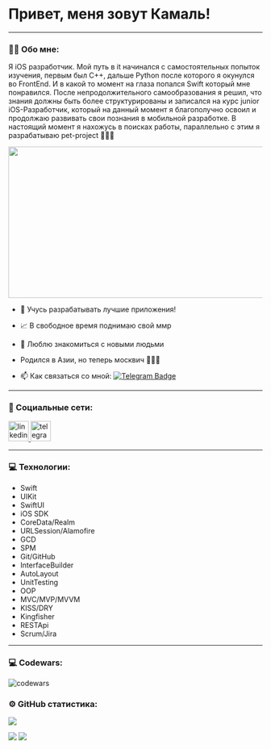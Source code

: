 # Привет, меня зовут Камаль!

---

### :man_technologist: Обо мне:

Я iOS разработчик. Мой путь в it начинался с самостоятельных попыток изучения, первым был С++, дальше Python после которого я окунулся во FrontEnd. И в какой то момент на глаза попался Swift который мне понравился. После непродолжительного самообразования я решил, что знания должны быть более структурированы и записался на курс junior iOS-Разработчик, который на данный момент я благополучно освоил и продолжаю развивать свои познания в мобильной разработке. В настоящий момент я нахожусь в поисках работы, параллельно с этим я разрабатываю pet-project 🦦🦦🦦

<div align="center">
  <img src="https://media.giphy.com/media/lH831M7w8lO6I/giphy.gif" width="600" height="300"/>
</div>
 

- 👾 Учусь разрабатывать лучшие приложения!

- 📈 В свободное время поднимаю свой ммр

- 🐼 Люблю знакомиться с новыми людьми

- Родился в Азии, но теперь москвич 🤷🏻‍♂️

- :mailbox: Как связаться со мной: [![Telegram Badge](https://img.shields.io/badge/-Kama-blue?style=flat&logo=Telegram&logoColor=white)](https://t.me/Kamaldini2)

---

### 🤝 Социальные сети:

  <div id="badges">
    <a href="https://www.linkedin.com/in/kamalios" target="_blank">
      <img src="https://cdn-icons-png.flaticon.com/512/2504/2504799.png" width="40" height="40" alt="linkedin" />
    </a>
    <a href="https://t.me/Kamaldini2" target="_blank">
      <img src="https://cdn-icons-png.flaticon.com/512/2111/2111646.png" width="40" height="40" alt="telegram group" />
    </a>
  </div>

---

### 💻 Технологии:

- Swift
- UIKit
- SwiftUI
- iOS SDK
- CoreData/Realm
- URLSession/Alamofire
- GCD
- SPM
- Git/GitHub
- InterfaceBuilder
- AutoLayout
- UnitTesting
- OOP
- MVC/MVP/MVVM
- KISS/DRY
- Kingfisher
- RESTApi
- Scrum/Jira 
--- 

### 💻 Codewars:

![codewars](https://www.codewars.com/users/Kama_Pulya/badges/large)

### ⚙️ GitHub статистика:


<p float="center">
  <img src ="https://github-readme-streak-stats.herokuapp.com?user=VurdIOS&theme=radical&hide_border=true&background=#000000">
</p>

![](http://github-profile-summary-cards.vercel.app/api/cards/stats?username=VurdIOS&show_icons=true&theme=radical)
![](http://github-profile-summary-cards.vercel.app/api/cards/productive-time?username=VurdIOS&show_icons=true&theme=radical&utcOffset=5)

<div id="viewsCounter" align="left"> 
  <img src="https://komarev.com/ghpvc/?username=VurdIOS&style=flat-square&color=yellow" alt=""/>
</div> 
